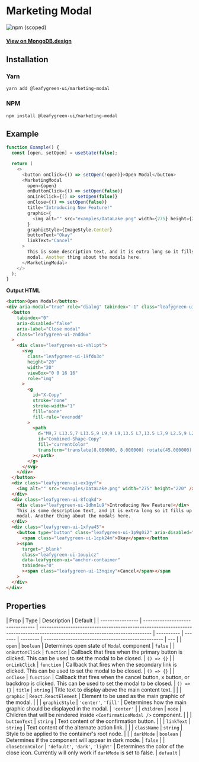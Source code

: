 # Marketing Modal

![npm (scoped)](https://img.shields.io/npm/v/@leafygreen-ui/marketing-modal.svg)

#### [View on MongoDB.design](https://www.mongodb.design/component/marketing-modal/example/)

## Installation

### Yarn

```shell
yarn add @leafygreen-ui/marketing-modal
```

### NPM

```shell
npm install @leafygreen-ui/marketing-modal
```

## Example

```js
function Example() {
  const [open, setOpen] = useState(false);

  return (
    <>
      <button onClick={() => setOpen(!open)}>Open Modal</button>
      <MarketingModal
        open={open}
        onButtonClick={() => setOpen(false)}
        onLinkClick={() => setOpen(false)}
        onClose={() => setOpen(false)}
        title="Introducing New Feature!"
        graphic={
          <img alt="" src="examples/DataLake.png" width={275} height={220} />
        }
        graphicStyle={ImageStyle.Center}
        buttonText="Okay"
        linkText="Cancel"
      >
        This is some description text, and it is extra long so it fills up this
        modal. Another thing about the modals here.
      </MarketingModal>
    </>
  );
}
```

**Output HTML**

```html
<button>Open Modal</button>
<div aria-modal="true" role="dialog" tabindex="-1" class="leafygreen-ui-4ltwxx">
  <button
    tabindex="0"
    aria-disabled="false"
    aria-label="Close modal"
    class="leafygreen-ui-zndd6x"
  >
    <div class="leafygreen-ui-xhlipt">
      <svg
        class="leafygreen-ui-19fdo3o"
        height="20"
        width="20"
        viewBox="0 0 16 16"
        role="img"
      >
        <g
          id="X-Copy"
          stroke="none"
          stroke-width="1"
          fill="none"
          fill-rule="evenodd"
        >
          <path
            d="M9,7 L13.5,7 L13.5,9 L9,9 L9,13.5 L7,13.5 L7,9 L2.5,9 L2.5,7 L7,7 L7,2.5 L9,2.5 L9,7 Z"
            id="Combined-Shape-Copy"
            fill="currentColor"
            transform="translate(8.000000, 8.000000) rotate(45.000000) translate(-8.000000, -8.000000) "
          ></path>
        </g>
      </svg>
    </div>
  </button>
  <div class="leafygreen-ui-ex1gyf">
    <img alt="" src="examples/DataLake.png" width="275" height="220" />
  </div>
  <div class="leafygreen-ui-8fcqkd">
    <div class="leafygreen-ui-1dhn1u9">Introducing New Feature!</div>
    This is some description text, and it is extra long so it fills up this
    modal. Another thing about the modals here.
  </div>
  <div class="leafygreen-ui-1xfya45">
    <button type="button" class="leafygreen-ui-1p9g0i2" aria-disabled="false">
      <span class="leafygreen-ui-1cpk24m">Okay</span></button
    ><span
      target="_blank"
      class="leafygreen-ui-1ouyicz"
      data-leafygreen-ui="anchor-container"
      tabindex="0"
      ><span class="leafygreen-ui-13nqixy">Cancel</span></span
    >
  </div>
</div>
```

## Properties

| Prop             | Type                             | Description                                                                                                                   | Default    |
| ---------------- | -------------------------------- | ----------------------------------------------------------------------------------------------------------------------------- | ---------- | ------- | -------- | -------------------------------------------------- | --- |
| `open`           | `boolean`                        | Determines open state of `Modal` component                                                                                    | `false`    |
| `onButtonClick`  | `function`                       | Callback that fires when the primary button is clicked. This can be used to set the modal to be closed.                       | `() => {}` |
| `onLinkClick`    | `function`                       | Callback that fires when the secondary link is clicked. This can be used to set the modal to be closed.                       | `() => {}` |
| `onClose`        | `function`                       | Callback that fires when the cancel button, x button, or backdrop is clicked. This can be used to set the modal to be closed. | `() => {}` | `title` | `string` | Title text to display above the main content text. |     |
| `graphic`        | `React.ReactElement`             | Element to be used as the main graphic of the modal.                                                                          |            |
| `graphicStyle`   | `'center'`, `'fill'`             | Determines how the main graphic should be displayed in the modal.                                                             | `'center'` |
| `children`       | `node`                           | Children that will be rendered inside `<ConfirmationModal />` component.                                                      |            |
| `buttonText`     | `string`                         | Text content of the confirmation button.                                                                                      |            |
| `linkText`       | `string`                         | Text content of the alternate action link.                                                                                    |            |
| `className`      | `string`                         | Style to be applied to the container's root node.                                                                             |            |
| `darkMode`       | `boolean`                        | Determines if the component will appear in dark mode.                                                                         | `false`    |
| `closeIconColor` | `'default'`, `'dark'`, `'light'` | Determines the color of the close icon. Currently will only work if `darkMode` is set to false.                               | `default`  |
